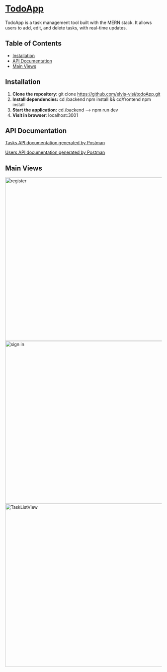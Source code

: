 # [TodoApp](https://todoapp-46rj.onrender.com/)

TodoApp is a task management tool built with the MERN stack. It allows users to add, edit, and delete tasks, with real-time updates. 

## Table of Contents
- [Installation](#installation)
- [API Documentation](#api-documentation)
- [Main Views](#main-views)

## Installation
1. **Clone the repository**: git clone https://github.com/elvis-visi/todoApp.git
2. **Install dependencies:** cd /backend npm install && cd/frontend npm install
3. **Start the application:** cd /backend  --> npm run dev
4. **Visit in browser**: localhost:3001 

## API Documentation
[Tasks API documentation generated by Postman](https://documenter.getpostman.com/view/21595280/2sA3JFCQSN)

[Users API documentation generated by Postman](https://documenter.getpostman.com/view/21595280/2sA3JFCQSS)

## Main Views
<img width="524" alt="register" src="https://github.com/elvis-visi/todoApp/assets/92176935/ebd4ea62-3740-4a26-9692-7fd2288142a7">
<img width="522" alt="sign in" src="https://github.com/elvis-visi/todoApp/assets/92176935/f304eea8-5f1b-453b-94c4-b3dd4424dba2">
<img width="522" alt="TaskListView" src="https://github.com/elvis-visi/todoApp/assets/92176935/1914af0a-187a-4679-9a21-68fdb12f286f">